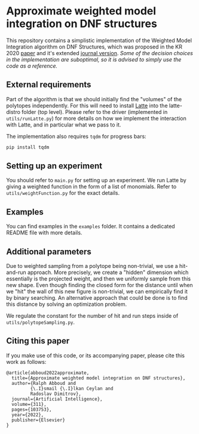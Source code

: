 # Approximate weighted model integration on DNF structures

This repository contains a simplistic implementation of the Weighted Model Integration algorithm on DNF Structures, which was proposed in the KR 2020 [paper](https://arxiv.org/abs/2002.06726) and it's extended [journal version](https://doi.org/10.1016/j.artint.2022.103753). *Some of the decision choices in the implementation are suboptimal, so it is advised to simply use the code as a reference.*  

## External requirements

Part of the algorithm is that we should initially find the "volumes" of the polytopes independently. For this will need to install [Latte](https://www.math.ucdavis.edu/~latte/) into the latte-distro folder (top level). Please refer to the driver (implemented in `utils/runLatte.py`) for more details on how we implement the interaction with Latte, and in particular what we pass to it.

The implementation also requires `tqdm` for progress bars:
```bash
pip install tqdm
```

## Setting up an experiment

You should refer to `main.py` for setting up an experiment. We run Latte by giving a weighted function in the form of a list of monomials. Refer to `utils/weightFunction.py` for the exact details. 

## Examples

You can find examples in the `examples` folder. It contains a dedicated README file with more details.

## Additional parameters

Due to weighted sampling from a polytope being non-trivial, we use a hit-and-run approach. More precisely, we create a "hidden" dimension which essentially is the projected weight, and then we uniformly sample from this new shape. Even though finding the closed form for the distance until when we "hit" the wall of this new figure is non-trivial, we can empirically find it by binary searching. An alternative approach that could be done is to find this distance by solving an optimization problem.

We regulate the constant for the number of hit and run steps inside of `utils/polytopeSampling.py`.

##  Citing this paper
If you make use of this code, or its accompanying paper, 
please cite this work as follows:

```
@article{abboud2022approximate,
  title={Approximate weighted model integration on DNF structures},
  author={Ralph Abboud and 
         {\.I}smail {\.I}lkan Ceylan and 
         Radoslav Dimitrov},
  journal={Artificial Intelligence},
  volume={311},
  pages={103753},
  year={2022},
  publisher={Elsevier}
}
```
